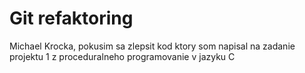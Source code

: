 # Git refaktoring
Michael Krocka, pokusim sa zlepsit kod ktory som napisal na zadanie projektu 1 z proceduralneho programovanie v jazyku C
